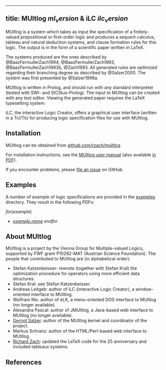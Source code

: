 
---
title: MUltlog $ml_version$ & iLC $ilc_version$
---

MUltlog is a system which takes as input the specification of a
finitely-valued propositional or first-order logic and produces a
sequent calculus, tableau and natural deduction systems, and clause
formation rules for this logic. The output is in the form of a
scientific paper written in LaTeX.

The systems produced are the ones described by @BaazFermullerZach1994,
@BaazFermullerZach1993, @BaazFermullerZach1993b, @Zach1993. All
generated rules are optimized regarding their branching degree as
described by @Salzer2000. The system was first presented by
@Salzer1996a.

MUltlog is written in Prolog, and should run with any standard
interpreter (tested with SWI- and SICStus-Prolog). The input to
MUltlog can be created with any text editor. Viewing the generated
paper requires the LaTeX typesetting system.

iLC, the interactive Logic Creator, offers a graphical user interface
(written in a Tcl/Tk) for producing logic specification files for use
with MUltlog.

## Installation

MUltlog can be obtained from
[github.com/rzach/multlog](https://github.com/rzach/multlog).

For installation instructions, see the [MUltlog user
manual](multlog.html) (also available [in PDF](multlog.pdf)).

If you encounter problems, please [file an
issue](https://github.com/rzach/multlog/issues) on GitHub.

## Examples

A number of example of logic specifications are provided in the
[examples](https://github.com/rzach/multlog/tree/master/examples)
directory. They result in the following PDFs:

$for(example)$
  - [$example.name$]($example.link$)
$endfor$

## About MUltlog

MUltlog is a project by the Vienna Group for Multiple-valued Logics,
supported by FWF grant P10282-MAT (Austrian Science Foundation). The
people that contributed to MUltlog are (in alphabetical order):

- Stefan Katzenbeisser: rewrote (together with Stefan Kral) the
    optimization procedure for operators using more efficient data
    structures.
- Stefan Kral: see Stefan Katzenbeisser.
- Andreas Leitgeb:
    author of iLC (interactive Logic Creator), a window-oriented
    interface to MUltlog.
- Wolfram Nix: author of eLK, a menu-oriented
    DOS interface to MUltlog (no longer available).
- Alexandra Pascal: author of JMUltlog, a
    Java-based web interface to MUltlog (no longer available).
- [Gernot Salzer](https://www.logic.at/staffpages/salzer): author of the
    MUltlog kernel and coordinator of the project.
- Markus Schranz:
    author of the HTML/Perl-based web interface to MUltlog.
- [Richard Zach](https://richardzach.org):
    updated the LaTeX code for the 25 anniversary and included
    tableaux systems.

## References